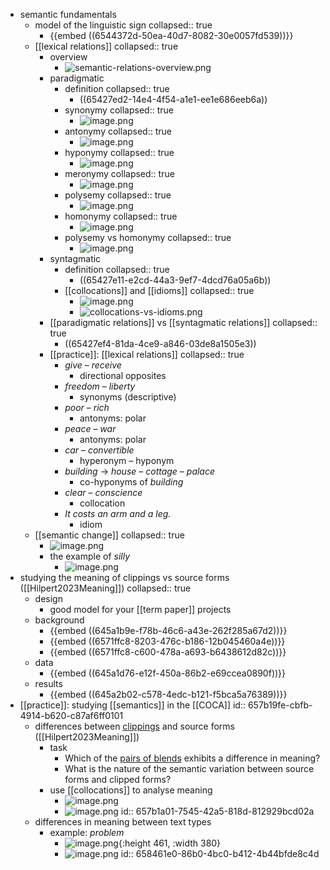 - semantic fundamentals
	- model of the linguistic sign
	  collapsed:: true
		- {{embed ((6544372d-50ea-40d7-8082-30e0057fd539))}}
	- [[lexical relations]]
	  collapsed:: true
		- overview
			- ![semantic-relations-overview.png](../assets/semantic-relations-overview_1698949387136_0.png)
		- paradigmatic
			- definition
			  collapsed:: true
				- ((65427ed2-14e4-4f54-a1e1-ee1e686eeb6a))
			- synonymy
			  collapsed:: true
				- ![image.png](../assets/image_1703174058434_0.png)
			- antonymy
			  collapsed:: true
				- ![image.png](../assets/image_1703174076523_0.png)
			- hyponymy
			  collapsed:: true
				- ![image.png](../assets/image_1703174092188_0.png)
			- meronymy
			  collapsed:: true
				- ![image.png](../assets/image_1703174107080_0.png)
			- polysemy
			  collapsed:: true
				- ![image.png](../assets/image_1703174132722_0.png)
			- homonymy
			  collapsed:: true
				- ![image.png](../assets/image_1703174144541_0.png)
			- polysemy vs homonymy
			  collapsed:: true
				- ![image.png](../assets/image_1703174172496_0.png)
		- syntagmatic
			- definition
			  collapsed:: true
				- ((65427e11-e2cd-44a3-9ef7-4dcd76a05a6b))
			- [[collocations]] and [[idioms]]
			  collapsed:: true
				- ![image.png](../assets/image_1703174216245_0.png)
				- ![collocations-vs-idioms.png](../assets/collocations-vs-idioms_1698949088595_0.png)
		- [[paradigmatic relations]] vs [[syntagmatic relations]]
		  collapsed:: true
			- ((65427ef4-81da-4ce9-a846-03de8a1505e3))
		- [[practice]]: [[lexical relations]]
		  collapsed:: true
			- *give* – *receive*
				- directional opposites
			- *freedom* – *liberty*
				- synonyms (descriptive)
			- *poor* – *rich*
				- antonyms: polar
			- *peace* – *war*
				- antonyms: polar
			- *car* – *convertible*
				- hyperonym – hyponym
			- *building* → *house* – *cottage* – *palace*
				- co-hyponyms of *building*
			- *clear* – *conscience*
				- collocation
			- *It costs an arm and a leg.*
				- idiom
	- [[semantic change]]
	  collapsed:: true
		- ![image.png](../assets/image_1703174250246_0.png)
		- the example of *silly*
			- ![image.png](../assets/image_1703174276050_0.png)
- studying the meaning of clippings vs source forms ([[Hilpert2023Meaning]])
  collapsed:: true
	- design
		- good model for your [[term paper]] projects
	- background
		- {{embed ((645a1b9e-f78b-46c6-a43e-262f285a67d2))}}
		- {{embed ((6571ffc8-8203-476c-b186-12b045460a4e))}}
		- {{embed ((6571ffc8-c600-478a-a693-b6438612d82c))}}
	- data
		- {{embed ((645a1d76-e12f-450a-86b2-e69ccea0890f))}}
	- results
		- {{embed ((645a2b02-c578-4edc-b121-f5bca5a76389))}}
- [[practice]]: studying [[semantics]] in the [[COCA]]
  id:: 657b19fe-cbfb-4914-b620-c87af6ff0101
	- differences between [clippings]([[clipping]]) and source forms ([[Hilpert2023Meaning]])
		- task
			- Which of the [pairs of blends](((645a2870-9ab6-4a81-941d-44fe6a3c121a))) exhibits a difference in meaning?
			- What is the nature of the semantic variation between source forms and clipped forms?
		- use [[collocations]] to analyse meaning
			- ![image.png](../assets/image_1703241715733_0.png)
			- ![image.png](../assets/image_1702566403073_0.png)
			  id:: 657b1a01-7545-42a5-818d-812929bcd02a
	- differences in meaning between text types
		- example: *problem*
			- ![image.png](../assets/image_1704971598749_0.png){:height 461, :width 380}
			- ![image.png](../assets/image_1704971645915_0.png)
			  id:: 658461e0-86b0-4bc0-b412-4b44bfde8c4d